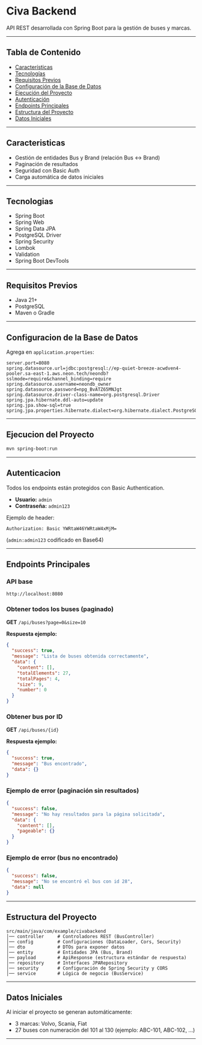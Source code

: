 # Civa Backend

API REST desarrollada con Spring Boot para la gestión de buses y marcas.

---

## Tabla de Contenido

- [Características](#caracteristicas)
- [Tecnologías](#tecnologias)
- [Requisitos Previos](#requisitos-previos)
- [Configuración de la Base de Datos](#configuracion-de-la-base-de-datos)
- [Ejecución del Proyecto](#ejecucion-del-proyecto)
- [Autenticación](#autenticacion)
- [Endpoints Principales](#endpoints-principales)
- [Estructura del Proyecto](#estructura-del-proyecto)
- [Datos Iniciales](#datos-iniciales)

---

## Caracteristicas

- Gestión de entidades Bus y Brand (relación Bus ↔ Brand)
- Paginación de resultados
- Seguridad con Basic Auth
- Carga automática de datos iniciales

---

## Tecnologias

- Spring Boot
- Spring Web
- Spring Data JPA
- PostgreSQL Driver
- Spring Security
- Lombok
- Validation
- Spring Boot DevTools

---

## Requisitos Previos

- Java 21+
- PostgreSQL
- Maven o Gradle

---

## Configuracion de la Base de Datos

Agrega en `application.properties`:

```properties
server.port=8080
spring.datasource.url=jdbc:postgresql://ep-quiet-breeze-acwdven4-pooler.sa-east-1.aws.neon.tech/neondb?sslmode=require&channel_binding=require
spring.datasource.username=neondb_owner
spring.datasource.password=npg_BvATZ65MNJgt
spring.datasource.driver-class-name=org.postgresql.Driver
spring.jpa.hibernate.ddl-auto=update
spring.jpa.show-sql=true
spring.jpa.properties.hibernate.dialect=org.hibernate.dialect.PostgreSQLDialect
```

---

## Ejecucion del Proyecto

```bash
mvn spring-boot:run
```

---

## Autenticacion

Todos los endpoints están protegidos con Basic Authentication.

- **Usuario:** `admin`
- **Contraseña:** `admin123`

Ejemplo de header:

```
Authorization: Basic YWRtaW46YWRtaW4xMjM=
```

(`admin:admin123` codificado en Base64)

---

## Endpoints Principales

### API base
`http://localhost:8080`

### Obtener todos los buses (paginado)

**GET** `/api/buses?page=0&size=10`

**Respuesta ejemplo:**
```json
{
  "success": true,
  "message": "Lista de buses obtenida correctamente",
  "data": {
    "content": [],
    "totalElements": 27,
    "totalPages": 4,
    "size": 9,
    "number": 0
  }
}
```

### Obtener bus por ID

**GET** `/api/buses/{id}`

**Respuesta ejemplo:**
```json
{
  "success": true,
  "message": "Bus encontrado",
  "data": {}
}
```

### Ejemplo de error (paginación sin resultados)

```json
{
  "success": false,
  "message": "No hay resultados para la página solicitada",
  "data": {
    "content": [],
    "pageable": {}
  }
}
```

### Ejemplo de error (bus no encontrado)

```json
{
  "success": false,
  "message": "No se encontró el bus con id 28",
  "data": null
}
```

---

## Estructura del Proyecto

```
src/main/java/com/example/civabackend
│── controller     # Controladores REST (BusController)
│── config         # Configuraciones (DataLoader, Cors, Security)
│── dto            # DTOs para exponer datos
│── entity         # Entidades JPA (Bus, Brand)
│── payload        # ApiResponse (estructura estándar de respuesta)
│── repository     # Interfaces JPARepository
│── security       # Configuración de Spring Security y CORS
│── service        # Lógica de negocio (BusService)
```

---

## Datos Iniciales

Al iniciar el proyecto se generan automáticamente:
- 3 marcas: Volvo, Scania, Fiat
- 27 buses con numeración del 101 al 130 (ejemplo: ABC-101, ABC-102, ...)

---

